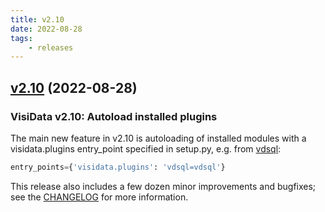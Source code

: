```yaml
---
title: v2.10
date: 2022-08-28
tags:
    - releases
---
```


## [v2.10](https://github.com/saulpw/visidata/releases/tag/v2.10) (2022-08-28)


### VisiData v2.10: Autoload installed plugins

The main new feature in v2.10 is autoloading of installed modules with a visidata.plugins entry_point specified in setup.py, e.g. from [vdsql](https://github.com/visidata/vdsql/blob/develop/setup.py):

```python
entry_points={'visidata.plugins': 'vdsql=vdsql'}
```

This release also includes a few dozen minor improvements and bugfixes; see the [CHANGELOG](https://github.com/saulpw/visidata/blob/develop/CHANGELOG.md) for more information.
